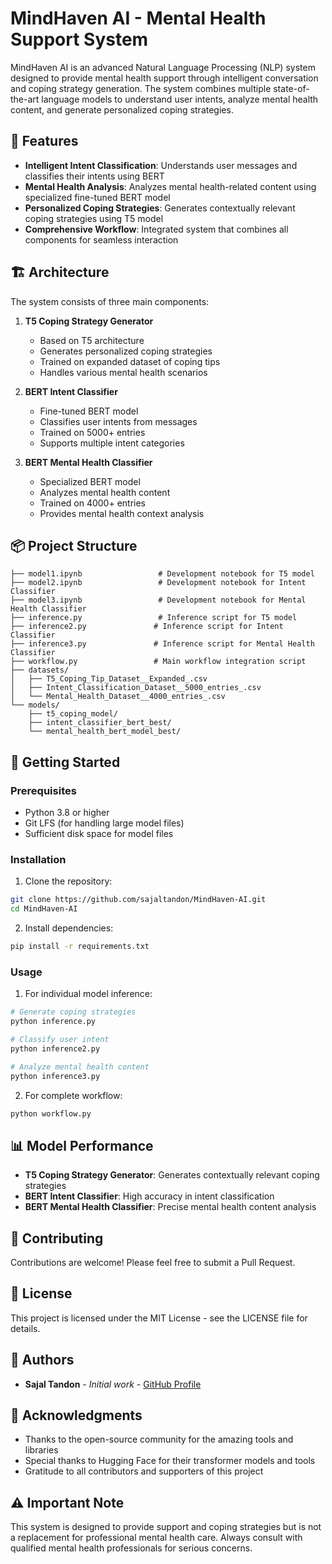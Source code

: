 # MindHaven AI - Mental Health Support System

MindHaven AI is an advanced Natural Language Processing (NLP) system designed to provide mental health support through intelligent conversation and coping strategy generation. The system combines multiple state-of-the-art language models to understand user intents, analyze mental health content, and generate personalized coping strategies.

## 🌟 Features

- **Intelligent Intent Classification**: Understands user messages and classifies their intents using BERT
- **Mental Health Analysis**: Analyzes mental health-related content using specialized  fine-tuned BERT model
- **Personalized Coping Strategies**: Generates contextually relevant coping strategies using T5 model
- **Comprehensive Workflow**: Integrated system that combines all components for seamless interaction

## 🏗️ Architecture

The system consists of three main components:

1. **T5 Coping Strategy Generator**
   - Based on T5 architecture
   - Generates personalized coping strategies
   - Trained on expanded dataset of coping tips
   - Handles various mental health scenarios

2. **BERT Intent Classifier**
   - Fine-tuned BERT model
   - Classifies user intents from messages
   - Trained on 5000+ entries
   - Supports multiple intent categories

3. **BERT Mental Health Classifier**
   - Specialized BERT model
   - Analyzes mental health content
   - Trained on 4000+ entries
   - Provides mental health context analysis

## 📦 Project Structure

```
├── model1.ipynb                 # Development notebook for T5 model
├── model2.ipynb                 # Development notebook for Intent Classifier
├── model3.ipynb                 # Development notebook for Mental Health Classifier
├── inference.py                 # Inference script for T5 model
├── inference2.py               # Inference script for Intent Classifier
├── inference3.py               # Inference script for Mental Health Classifier
├── workflow.py                 # Main workflow integration script
├── datasets/
│   ├── T5_Coping_Tip_Dataset__Expanded_.csv
│   ├── Intent_Classification_Dataset__5000_entries_.csv
│   └── Mental_Health_Dataset__4000_entries_.csv
└── models/
    ├── t5_coping_model/
    ├── intent_classifier_bert_best/
    └── mental_health_bert_model_best/
```

## 🚀 Getting Started

### Prerequisites

- Python 3.8 or higher
- Git LFS (for handling large model files)
- Sufficient disk space for model files

### Installation

1. Clone the repository:
```bash
git clone https://github.com/sajaltandon/MindHaven-AI.git
cd MindHaven-AI
```

2. Install dependencies:
```bash
pip install -r requirements.txt
```

### Usage

1. For individual model inference:
```bash
# Generate coping strategies
python inference.py

# Classify user intent
python inference2.py

# Analyze mental health content
python inference3.py
```

2. For complete workflow:
```bash
python workflow.py
```

## 📊 Model Performance

- **T5 Coping Strategy Generator**: Generates contextually relevant coping strategies
- **BERT Intent Classifier**: High accuracy in intent classification
- **BERT Mental Health Classifier**: Precise mental health content analysis

## 🤝 Contributing

Contributions are welcome! Please feel free to submit a Pull Request.

## 📝 License

This project is licensed under the MIT License - see the LICENSE file for details.

## 👥 Authors

- **Sajal Tandon** - *Initial work* - [GitHub Profile](https://github.com/sajaltandon)

## 🙏 Acknowledgments

- Thanks to the open-source community for the amazing tools and libraries
- Special thanks to Hugging Face for their transformer models and tools
- Gratitude to all contributors and supporters of this project

## ⚠️ Important Note

This system is designed to provide support and coping strategies but is not a replacement for professional mental health care. Always consult with qualified mental health professionals for serious concerns. 

